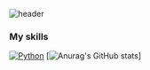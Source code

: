 ![header](https://capsule-render.vercel.app/api?type=waving&color=auto&height=250&section=header&text=박서준&fontSize=70)
### My skills
[![Python](https://img.shields.io/badge/Python-#EC1D24?style=flat-square&logo=Python&logoColor=white)](https://img.shields.io/badge/-Python-%23EC1D24)
[![Anurag's GitHub stats](https://github-readme-stats.vercel.app/api?username=ParkSeoJune&&show_icons=true&theme=default)]


<!--
**ParkSeoJune/ParkSeoJune** is a ✨ _special_ ✨ repository because its `README.md` (this file) appears on your GitHub profile.

Here are some ideas to get you started:

- 🔭 I’m currently working on ...
- 🌱 I’m currently learning ...
- 👯 I’m looking to collaborate on ...
- 🤔 I’m looking for help with ...
- 💬 Ask me about ...
- 📫 How to reach me: ...
- 😄 Pronouns: ...
- ⚡ Fun fact: ...
-->

